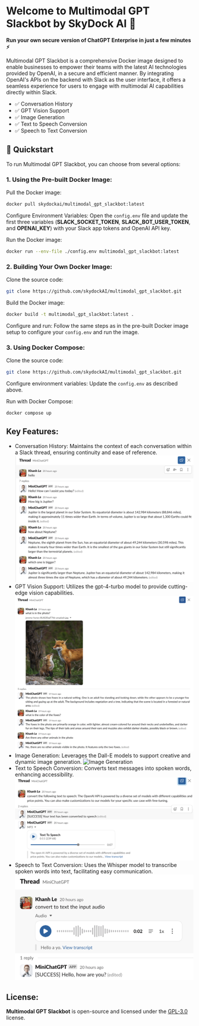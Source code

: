 # Welcome to Multimodal GPT Slackbot by SkyDock AI 👋

**Run your own secure version of ChatGPT Enterprise in just a few minutes ⚡️**

Multimodal GPT Slackbot is a comprehensive Docker image designed to enable businesses to empower their teams with the latest AI technologies provided by OpenAI, in a secure and efficient manner. By integrating OpenAI's APIs on the backend with Slack as the user interface, it offers a seamless experience for users to engage with multimodal AI capabilities directly within Slack.

- ✅ Conversation History
- ✅ GPT Vision Support
- ✅ Image Generation
- ✅ Text to Speech Conversion
- ✅ Speech to Text Conversion

## 🚀 Quickstart
To run Multimodal GPT Slackbot, you can choose from several options:

### 1. Using the Pre-built Docker Image:
Pull the Docker image:
```bash
docker pull skydockai/multimodal_gpt_slackbot:latest
```

Configure Environment Variables: Open the `config.env` file and update the first three variables (**SLACK_SOCKET_TOKEN**, **SLACK_BOT_USER_TOKEN**, and **OPENAI_KEY**) with your Slack app tokens and OpenAI API key.

Run the Docker image:
```bash
docker run --env-file ./config.env multimodal_gpt_slackbot:latest
```

### 2. Building Your Own Docker Image:
Clone the source code:
```bash
git clone https://github.com/skydockAI/multimodal_gpt_slackbot.git
```

Build the Docker image:
```bash
docker build -t multimodal_gpt_slackbot:latest .
```

Configure and run: Follow the same steps as in the pre-built Docker image setup to configure your `config.env` and run the image.

### 3. Using Docker Compose:
Clone the source code:
```bash
git clone https://github.com/skydockAI/multimodal_gpt_slackbot.git
```

Configure environment variables: Update the `config.env` as described above.

Run with Docker Compose: 
```bash
docker compose up
```

## Key Features:
- Conversation History: Maintains the context of each conversation within a Slack thread, ensuring continuity and ease of reference.
<img src="/images/conversation_history.png" alt="Conversation History"></img>
- GPT Vision Support: Utilizes the gpt-4-turbo model to provide cutting-edge vision capabilities.
<img src="/images/gpt_vision.png" alt="GPT Vision Support"></img>
- Image Generation: Leverages the Dall-E models to support creative and dynamic image generation.
<img src="/images/image_generation_png" alt="Image Generation"></img>
- Text to Speech Conversion: Converts text messages into spoken words, enhancing accessibility.
<img src="/images/tts.png" alt="Text to Speech Conversion"></img>
- Speech to Text Conversion: Uses the Whisper model to transcribe spoken words into text, facilitating easy communication.
<img src="/images/stt.png" alt="Speech to Text Conversion"></img>

## License:
**Multimodal GPT Slackbot** is open-source and licensed under the [GPL-3.0](LICENSE) license.